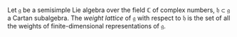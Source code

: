Let $\mathfrak{g}$ be a semisimple Lie algebra over the field $\mathbb{C}$ of complex numbers, $\mathfrak{h} \subset \mathfrak{g}$ a Cartan subalgebra. The *weight lattice* of $\mathfrak{g}$ with respect to $\mathfrak{h}$ is the set of all the weights of finite-dimensional representations of $\mathfrak{g}$.
